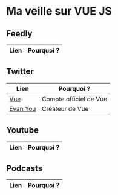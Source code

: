# Ma veille sur VUE JS
## Feedly
|Lien|Pourquoi ?|
|----|----------|
## Twitter
|Lien|Pourquoi ?|
|----|----------|
|[Vue](https://x.com/vuejs)|Compte officiel de Vue|
|[Evan You](https://x.com/youyuxi)|Créateur de Vue|
## Youtube
|Lien|Pourquoi ?|
|----|----------|
## Podcasts
|Lien|Pourquoi ?|
|----|----------|
